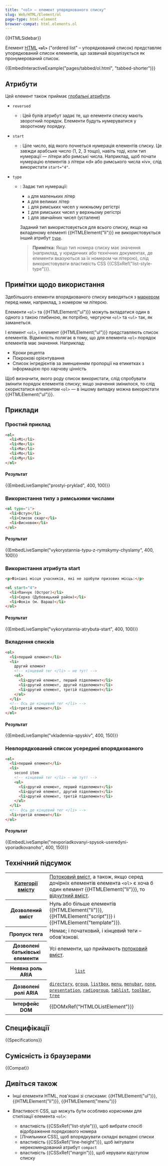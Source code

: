 ```yaml
---
title: "<ol> – елемент упорядкованого списку"
slug: Web/HTML/Element/ol
page-type: html-element
browser-compat: html.elements.ol
---
```


{{HTMLSidebar}}

Елемент [HTML](/uk/docs/Web/HTML) **`<ol>`** ("ordered list" – упорядкований список) представляє упорядкований список елементів, що зазвичай візуалізується як пронумерований список.

{{EmbedInteractiveExample("pages/tabbed/ol.html", "tabbed-shorter")}}

## Атрибути

Цей елемент також приймає [глобальні атрибути](/uk/docs/Web/HTML/Global_attributes).

- `reversed`
  - : Цей булів атрибут задає те, що елементи списку мають зворотний порядок. Елементи будуть нумеруватися у зворотному порядку.
- `start`
  - : Ціле число, від якого почнеться нумерація елементів списку. Це завжди арабське число (1, 2, 3 тощо), навіть тоді, коли тип нумерації — літери або римські числа. Наприклад, щоб почати нумерацію елементів з літери «d» або римського числа «iv», слід використати `start="4"`.
- `type`

  - : Задає тип нумерації:

    - `a` для маленьких літер
    - `A` для великих літер
    - `i` для римських чисел у нижньому регістрі
    - `I` для римських чисел у верхньому регістрі
    - `1` для звичайних чисел (усталене)

    Заданий тип використовується для всього списку, якщо на вкладеному елементі {{HTMLElement("li")}} не використовується інший атрибут [`type`](/uk/docs/Web/HTML/Element/li#type).

    > **Примітка:** Якщо тип номера списку має значення (наприклад, у юридичних або технічних документах, де елементи вказуються за їх номером чи літерою), слід використовувати властивість CSS {{CSSxRef("list-style-type")}}.

## Примітки щодо використання

Здебільшого елементи впорядкованого списку виводяться з [маркером](/uk/docs/Web/CSS/::marker) перед ними, наприклад, з номером чи літерою.

Елементи `<ol>` та {{HTMLElement("ul")}} можуть вкладатися один в одного з такою глибиною, як потрібно, чергуючи `<ol>` та `<ul>` так, як заманеться.

І елемент `<ol>`, і елемент {{HTMLElement("ul")}} представляють список елементів. Відмінність полягає в тому, що для елемента `<ol>` порядок елементів має значення. Наприклад:

- Кроки рецепта
- Покрокові орієнтування
- Список інгредієнтів за зменшенням пропорції на етикетках з інформацією про харчову цінність

Щоб визначити, якого роду список використати, слід спробувати змінити порядок елементів списку; якщо значення змінилося, то слід скористатися елементом `<ol>` — в іншому випадку можна використати {{HTMLElement("ul")}}.

## Приклади

### Простий приклад

```html
<ol>
  <li>Мі</li>
  <li>Ме</li>
  <li>Ма</li>
  <li>Мо</li>
  <li>Му</li>
</ol>
```

#### Результат

{{EmbedLiveSample("prostyi-pryklad", 400, 100)}}

### Використання типу з римськими числами

```html
<ol type="i">
  <li>Вступ</li>
  <li>Список скарг</li>
  <li>Висновок</li>
</ol>
```

#### Результат

{{EmbedLiveSample("vykorystannia-typu-z-rymskymy-chyslamy", 400, 100)}}

### Використання атрибута start

```html
<p>Фінішні місця учасників, які не здобули призових місць:</p>

<ol start="4">
  <li>Панчук (Острог)</li>
  <li>Серко (Дубовицький район)</li>
  <li>Фокін (м. Вараш)</li>
</ol>
```

#### Результат

{{EmbedLiveSample("vykorystannia-atrybuta-start", 400, 100)}}

### Вкладення списків

```html
<ol>
  <li>перший елемент</li>
  <li>
    другий елемент
    <!-- кінцевий тег </li> – не тут! -->
    <ol>
      <li>другий елемент, перший піделемент</li>
      <li>другий елемент, другий піделемент</li>
      <li>другий елемент, третій піделемент</li>
    </ol>
  </li>
  <!-- Ось де кінцевий тег </li> -->
  <li>третій елемент</li>
</ol>
```

#### Результат

{{EmbedLiveSample("vkladennia-spyskiv", 400, 150)}}

### Невпорядкований список усередині впорядкованого

```html
<ol>
  <li>перший елемент</li>
  <li>
    second item
    <!-- кінцевий тег </li> – не тут! -->
    <ul>
      <li>другий елемент, перший піделемент</li>
      <li>другий елемент, другий піделемент</li>
      <li>другий елемент, третій піделемент</li>
    </ul>
  </li>
  <!-- Ось де кінцевий тег </li> -->
  <li>третій елемент</li>
</ol>
```

#### Результат

{{EmbedLiveSample("nevporiadkovanyi-spysok-useredyni-vporiadkovanoho", 400, 150)}}

## Технічний підсумок

<table class="properties">
  <tbody>
    <tr>
      <th scope="row">
        <a href="/uk/docs/Web/HTML/Content_categories">Категорії вмісту</a>
      </th>
      <td>
        <a href="/uk/docs/Web/HTML/Content_categories#potokovyi-vmist">Потоковий вміст</a>, а також, якщо серед дочірніх елементів елемента <code>&#x3C;ol></code> є хоча б один елемент {{HTMLElement("li")}}, то <a href="/uk/docs/Web/HTML/Content_categories#vidchutnyi-vmist">відчутний вміст</a>.
      </td>
    </tr>
    <tr>
      <th scope="row">Дозволений вміст</th>
      <td>
        Нуль або більше елементів {{HTMLElement("li")}},
        {{HTMLElement("script")}} і
        {{HTMLElement("template")}}.
      </td>
    </tr>
    <tr>
      <th scope="row">Пропуск тега</th>
      <td>Немає; і початковий, і кінцевий теги – обов'язкові.</td>
    </tr>
    <tr>
      <th scope="row">Дозволені батьківські елементи</th>
      <td>
        Усі елементи, що приймають
        <a href="/uk/docs/Web/HTML/Content_categories#potokovyi-vmist">потоковий вміст</a>.
      </td>
    </tr>
    <tr>
      <th scope="row">Неявна роль ARIA</th>
      <td>
        <code>
          <a href="/uk/docs/Web/Accessibility/ARIA/Roles/List_role">list</a>
        </code>
      </td>
    </tr>
    <tr>
      <th scope="row">Дозволені ролі ARIA</th>
      <td>
        <a href="/uk/docs/Web/Accessibility/ARIA/Roles/directory_role"><code>directory</code></a>, <a href="/uk/docs/Web/Accessibility/ARIA/Roles/group_role"><code>group</code></a>,
        <a href="/uk/docs/Web/Accessibility/ARIA/Roles/listbox_role"><code>listbox</code></a>, <a href="/uk/docs/Web/Accessibility/ARIA/Roles/menu_role"><code>menu</code></a>,
        <a href="/uk/docs/Web/Accessibility/ARIA/Roles/menubar_role"><code>menubar</code></a>, <a href="/uk/docs/Web/Accessibility/ARIA/Roles/none_role"><code>none</code></a>,
        <a href="/uk/docs/Web/Accessibility/ARIA/Roles/presentation_role"><code>presentation</code></a>,
        <a href="/uk/docs/Web/Accessibility/ARIA/Roles/radiogroup_role"><code>radiogroup</code></a>, <a href="/uk/docs/Web/Accessibility/ARIA/Roles/tablist_role"><code>tablist</code></a>,
        <a href="/uk/docs/Web/Accessibility/ARIA/Roles/toolbar_role"><code>toolbar</code></a>, <a href="/uk/docs/Web/Accessibility/ARIA/Roles/tree_role"><code>tree</code></a>
      </td>
    </tr>
    <tr>
      <th scope="row">Інтерфейс DOM</th>
      <td>{{DOMxRef("HTMLOListElement")}}</td>
    </tr>
  </tbody>
</table>

## Специфікації

{{Specifications}}

## Сумісність із браузерами

{{Compat}}

## Дивіться також

- Інші елементи HTML, пов'язані зі списками: {{HTMLElement("ul")}}, {{HTMLElement("li")}}, {{HTMLElement("menu")}}
- Властивості CSS, що можуть бути особливо корисними для стилізації елемента `<ol>`:

  - властивість {{CSSxRef("list-style")}}, щоб вибрати спосіб відображення порядкового номера
  - [Лічильники CSS], щоб впорядкувати складні вкладені списки
  - властивість {{CSSxRef("line-height")}}, щоб імітувати нерекомендований атрибут `compact`
  - властивість {{CSSxRef("margin")}}, щоб керувати відступом списку
